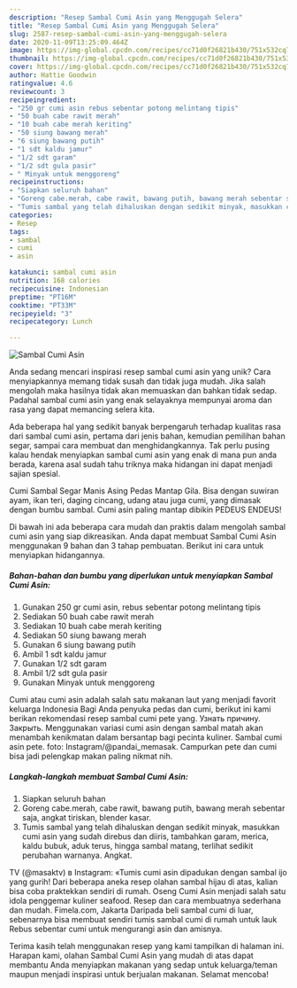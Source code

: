 ```yaml
---
description: "Resep Sambal Cumi Asin yang Menggugah Selera"
title: "Resep Sambal Cumi Asin yang Menggugah Selera"
slug: 2587-resep-sambal-cumi-asin-yang-menggugah-selera
date: 2020-11-09T13:25:09.464Z
image: https://img-global.cpcdn.com/recipes/cc71d0f26821b430/751x532cq70/sambal-cumi-asin-foto-resep-utama.jpg
thumbnail: https://img-global.cpcdn.com/recipes/cc71d0f26821b430/751x532cq70/sambal-cumi-asin-foto-resep-utama.jpg
cover: https://img-global.cpcdn.com/recipes/cc71d0f26821b430/751x532cq70/sambal-cumi-asin-foto-resep-utama.jpg
author: Hattie Goodwin
ratingvalue: 4.6
reviewcount: 3
recipeingredient:
- "250 gr cumi asin rebus sebentar potong melintang tipis"
- "50 buah cabe rawit merah"
- "10 buah cabe merah keriting"
- "50 siung bawang merah"
- "6 siung bawang putih"
- "1 sdt kaldu jamur"
- "1/2 sdt garam"
- "1/2 sdt gula pasir"
- " Minyak untuk menggoreng"
recipeinstructions:
- "Siapkan seluruh bahan"
- "Goreng cabe.merah, cabe rawit, bawang putih, bawang merah sebentar saja, angkat tiriskan, blender kasar."
- "Tumis sambal yang telah dihaluskan dengan sedikit minyak, masukkan cumi asin yang sudah direbus dan diiris, tambahkan garam, merica, kaldu bubuk, aduk terus, hingga sambal matang, terlihat sedikit perubahan warnanya. Angkat."
categories:
- Resep
tags:
- sambal
- cumi
- asin

katakunci: sambal cumi asin 
nutrition: 168 calories
recipecuisine: Indonesian
preptime: "PT16M"
cooktime: "PT33M"
recipeyield: "3"
recipecategory: Lunch

---
```



![Sambal Cumi Asin](https://img-global.cpcdn.com/recipes/cc71d0f26821b430/751x532cq70/sambal-cumi-asin-foto-resep-utama.jpg)

Anda sedang mencari inspirasi resep sambal cumi asin yang unik? Cara menyiapkannya memang tidak susah dan tidak juga mudah. Jika salah mengolah maka hasilnya tidak akan memuaskan dan bahkan tidak sedap. Padahal sambal cumi asin yang enak selayaknya mempunyai aroma dan rasa yang dapat memancing selera kita.

Ada beberapa hal yang sedikit banyak berpengaruh terhadap kualitas rasa dari sambal cumi asin, pertama dari jenis bahan, kemudian pemilihan bahan segar, sampai cara membuat dan menghidangkannya. Tak perlu pusing kalau hendak menyiapkan sambal cumi asin yang enak di mana pun anda berada, karena asal sudah tahu triknya maka hidangan ini dapat menjadi sajian spesial.

Cumi Sambal Segar Manis Asing Pedas Mantap Gila. Bisa dengan suwiran ayam, ikan teri, daging cincang, udang atau juga cumi, yang dimasak dengan bumbu sambal. Cumi asin paling mantap dibikin PEDEUS ENDEUS!


Di bawah ini ada beberapa cara mudah dan praktis dalam mengolah sambal cumi asin yang siap dikreasikan. Anda dapat membuat Sambal Cumi Asin menggunakan 9 bahan dan 3 tahap pembuatan. Berikut ini cara untuk menyiapkan hidangannya.

<!--inarticleads1-->

##### Bahan-bahan dan bumbu yang diperlukan untuk menyiapkan Sambal Cumi Asin:

1. Gunakan 250 gr cumi asin, rebus sebentar potong melintang tipis
1. Sediakan 50 buah cabe rawit merah
1. Sediakan 10 buah cabe merah keriting
1. Sediakan 50 siung bawang merah
1. Gunakan 6 siung bawang putih
1. Ambil 1 sdt kaldu jamur
1. Gunakan 1/2 sdt garam
1. Ambil 1/2 sdt gula pasir
1. Gunakan  Minyak untuk menggoreng


Cumi atau cumi asin adalah salah satu makanan laut yang menjadi favorit keluarga Indonesia Bagi Anda penyuka pedas dan cumi, berikut ini kami berikan rekomendasi resep sambal cumi pete yang. Узнать причину. Закрыть. Menggunakan variasi cumi asin dengan sambal matah akan menambah kenikmatan dalam bersantap bagi pecinta kuliner. Sambal cumi asin pete. foto: Instagram/@pandai_memasak. Campurkan pete dan cumi bisa jadi pelengkap makan paling nikmat nih. 

<!--inarticleads2-->

##### Langkah-langkah membuat Sambal Cumi Asin:

1. Siapkan seluruh bahan
1. Goreng cabe.merah, cabe rawit, bawang putih, bawang merah sebentar saja, angkat tiriskan, blender kasar.
1. Tumis sambal yang telah dihaluskan dengan sedikit minyak, masukkan cumi asin yang sudah direbus dan diiris, tambahkan garam, merica, kaldu bubuk, aduk terus, hingga sambal matang, terlihat sedikit perubahan warnanya. Angkat.


TV (@masaktv) в Instagram: «Tumis cumi asin dipadukan dengan sambal ijo yang gurih! Dari beberapa aneka resep olahan sambal hijau di atas, kalian bisa coba praktekkan sendiri di rumah. Oseng Cumi Asin menjadi salah satu idola penggemar kuliner seafood. Resep dan cara membuatnya sederhana dan mudah. Fimela.com, Jakarta Daripada beli sambal cumi di luar, sebenarnya bisa membuat sendiri tumis sambal cumi di rumah untuk lauk Rebus sebentar cumi untuk mengurangi asin dan amisnya. 

Terima kasih telah menggunakan resep yang kami tampilkan di halaman ini. Harapan kami, olahan Sambal Cumi Asin yang mudah di atas dapat membantu Anda menyiapkan makanan yang sedap untuk keluarga/teman maupun menjadi inspirasi untuk berjualan makanan. Selamat mencoba!
